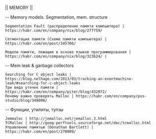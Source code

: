 
|| MEMORY ||

-- Memory models. Segmentation, mem. structure
    
    Segmentation Fault (распределение памяти компьютера) | https://habr.com/en/company/nix/blog/277759/
    
    Сегментация памяти (Схема памяти компьютера) | https://habr.com/en/post/345766/
    
    Модели памяти, лежащие в основе языков программирования | https://habr.com/en/company/nix/blog/323624/ |
    

-- Mem leak & garbage collectors
    
    Searching for C object leaks | https://blog.nelhage.com/2013/03/tracking-an-eventmachine-leak/#searching-for-c-object-leaks
    Три вида утечек памяти | https://habr.com/en/company/piter/blog/432072/
    Почему важно проверять Malloc | https://habr.com/en/company/pvs-studio/blog/348098/


-- Функции, утилиты, тулзы
    
    Jemmaloc | http://jemalloc.net/jemalloc.3.html
    TCMalloc | http://goog-perftools.sourceforge.net/doc/tcmalloc.html
    Управление памятью (Оonathan Bartlett) | https://habr.com/en/post/270009/

    
